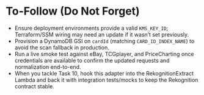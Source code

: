 # To-Follow (Do Not Forget)

- Ensure deployment environments provide a valid `KMS_KEY_ID`; Terraform/SSM wiring may need an update if it wasn’t set previously.
- Provision a DynamoDB GSI on `cardId` (matching `CARD_ID_INDEX_NAME`) to avoid the scan fallback in production.
- Run a live smoke test against eBay, TCGplayer, and PriceCharting once credentials are available to confirm the updated requests and normalization end-to-end.
- When you tackle Task 10, hook this adapter into the RekognitionExtract Lambda and back it with integration tests/mocks to keep the Rekognition contract stable.
